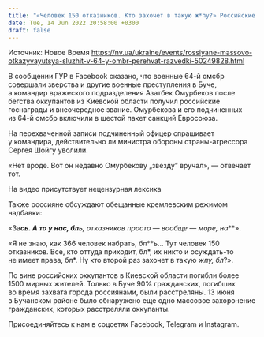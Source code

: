 ```yaml
---
title: "«Человек 150 отказников. Кто захочет в такую ж*пу?» Российские офицеры жалуются, что не могут набрать личный состав в 64-ю бригаду — ГУР"
date: Tue, 14 Jun 2022 20:58:00 +0300
draft: false
---
```

Источник: Новое Время https://nv.ua/ukraine/events/rossiyane-massovo-otkazyvayutsya-sluzhit-v-64-y-ombr-perehvat-razvedki-50249828.html


 В сообщении ГУР в Facebook сказано, что военные 64-й омсбр совершали зверства и другие военные преступления в Буче, а командир вражеского подразделения Азатбек Омурбеков после бегства оккупантов из Киевской области получил российские госнаграды и внеочередное звание. Омурбекова и его подчиненных из 64-й омсбр включили в шестой пакет санкций Евросоюза.

На перехваченной записи подчиненный офицер спрашивает у командира, действительно ли министра обороны страны-агрессора Сергея Шойгу уволили.

«Нет вроде. Вот он недавно Омурбекову „звезду“ вручал», — отвечает тот.

На видео присутствует нецензурная лексика

Также россияне обсуждают обещанные кремлевским режимом надбавки:

«За***сь. А то у нас, бл**ь, отказников просто — вообще — море, на***».

«Я не знаю, как 366 человек набрать, бл**ь… Тут человек 150 отказников. Все, кто оттуда приходит, бл*, их никто и осуждать-то не имеет права, бл*. Ну кто второй раз захочет в такую ж*пу, бл*?».

По вине российских оккупантов в Киевской области погибли более 1500 мирных жителей. Только в Буче 90% гражданских, погибших во время захвата города россиянами, были расстреляны. 13 июня в Бучанском районе было обнаружено еще одно массовое захоронение гражданских, которых расстреляли оккупанты.

Присоединяйтесь к нам в соцсетях Facebook, Telegram и Instagram.
